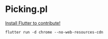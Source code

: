 # Picking.pl

[Install Flutter to contribute!](https://docs.flutter.dev/get-started/install)

```shell
flutter run -d chrome --no-web-resources-cdn
```
